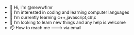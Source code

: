 - 👋 Hi, I’m @mewwflmr
- 👀 I’m interested in coding and learning computer languages
- 🌱 I’m currently learning c++,javascript,c#,c
- 💞️ I’m looking to learn new things and any help is welcome 
- 📫 How to reach me ---> via email 

<!---
mewwflmr/mewwflmr is a ✨ special ✨ repository because its `README.md` (this file) appears on your GitHub profile.
You can click the Preview link to take a look at your changes.
--->
